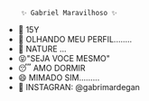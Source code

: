         ✨ Gabriel Maravilhoso ✨ 
- 👋 15Y
- 👀 OLHANDO MEU PERFIL........
- 🌱 NATURE ...
- 😝"SEJA VOCE MESMO"
- 😴 AMO DORMIR
- 😄 MIMADO SIM.........
- 🤩 INSTAGRAN: @gabrimardegan

<!---
gabriellmardegan/gabriellmardegan is a ✨ special ✨ repository because its `README.md` (this file) appears on your GitHub profile.
You can click the Preview link to take a look at your changes.
--->
